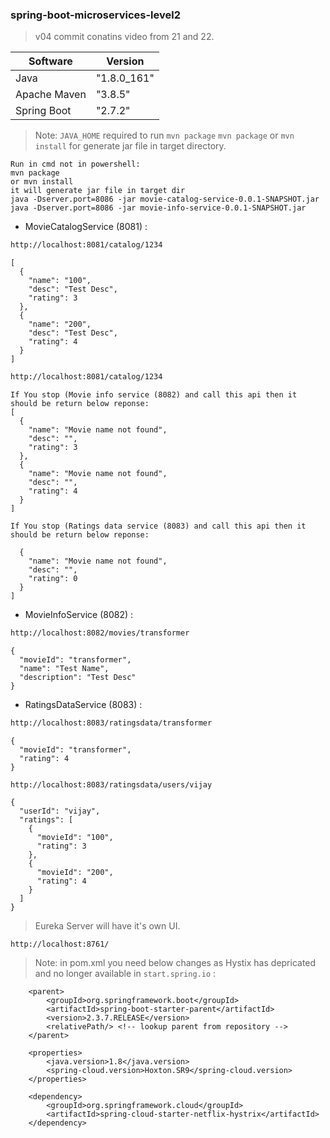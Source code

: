 ### spring-boot-microservices-level2
> v04 commit conatins video from 21 and 22.

| Software     | Version      |
| ------       | ------       |
| Java         |  "1.8.0_161" |
| Apache Maven |  "3.8.5"     |
| Spring Boot  |  "2.7.2"     |

> Note: `JAVA_HOME` required to run `mvn package`
> `mvn package` or `mvn install` for generate jar file in target directory.

```
Run in cmd not in powershell:
mvn package
or mvn install
it will generate jar file in target dir
java -Dserver.port=8086 -jar movie-catalog-service-0.0.1-SNAPSHOT.jar
java -Dserver.port=8086 -jar movie-info-service-0.0.1-SNAPSHOT.jar
```

- MovieCatalogService (8081) :
```sh
http://localhost:8081/catalog/1234
```
```
[
  {
    "name": "100",
    "desc": "Test Desc",
    "rating": 3
  },
  {
    "name": "200",
    "desc": "Test Desc",
    "rating": 4
  }
]
```

```sh
http://localhost:8081/catalog/1234
```
```
If You stop (Movie info service (8082) and call this api then it should be return below reponse:
[
  {
    "name": "Movie name not found",
    "desc": "",
    "rating": 3
  },
  {
    "name": "Movie name not found",
    "desc": "",
    "rating": 4
  }
]
```
```
If You stop (Ratings data service (8083) and call this api then it should be return below reponse:

  {
    "name": "Movie name not found",
    "desc": "",
    "rating": 0
  }
]
```
- MovieInfoService (8082) :
```sh
http://localhost:8082/movies/transformer
```
```
{
  "movieId": "transformer",
  "name": "Test Name",
  "description": "Test Desc"
}
```
- RatingsDataService (8083) :
```sh
http://localhost:8083/ratingsdata/transformer
```
```
{
  "movieId": "transformer",
  "rating": 4
}
```
```
http://localhost:8083/ratingsdata/users/vijay
```
```
{
  "userId": "vijay",
  "ratings": [
    {
      "movieId": "100",
      "rating": 3
    },
    {
      "movieId": "200",
      "rating": 4
    }
  ]
}
```

>Eureka Server will have it's own UI.
```
http://localhost:8761/
```

> Note: in pom.xml you need below changes as Hystix has depricated and no longer available in `start.spring.io` :
```
	<parent>
		<groupId>org.springframework.boot</groupId>
		<artifactId>spring-boot-starter-parent</artifactId>
		<version>2.3.7.RELEASE</version>
		<relativePath/> <!-- lookup parent from repository -->
	</parent>
	
	<properties>
		<java.version>1.8</java.version>
		<spring-cloud.version>Hoxton.SR9</spring-cloud.version>
	</properties>

	<dependency>
		<groupId>org.springframework.cloud</groupId>
		<artifactId>spring-cloud-starter-netflix-hystrix</artifactId>
	</dependency>
```
